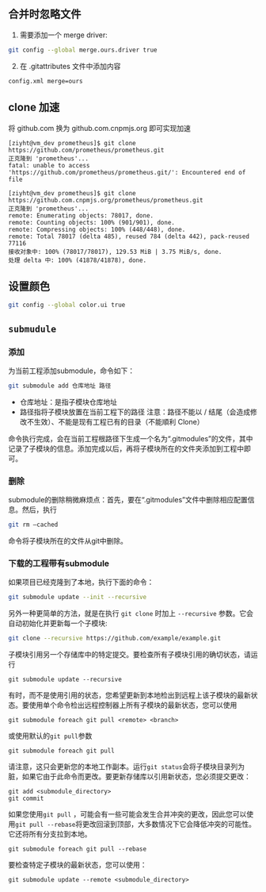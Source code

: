 ## 合并时忽略文件

1. 需要添加一个 merge driver:

```sh
git config --global merge.ours.driver true
```

2. 在 .gitattributes 文件中添加内容

```
config.xml merge=ours
```



## clone 加速

将 github.com 换为 github.com.cnpmjs.org 即可实现加速

```
[ziyht@vm_dev prometheus]$ git clone https://github.com/prometheus/prometheus.git
正克隆到 'prometheus'...
fatal: unable to access 'https://github.com/prometheus/prometheus.git/': Encountered end of file

[ziyht@vm_dev prometheus]$ git clone https://github.com.cnpmjs.org/prometheus/prometheus.git
正克隆到 'prometheus'...
remote: Enumerating objects: 78017, done.
remote: Counting objects: 100% (901/901), done.
remote: Compressing objects: 100% (448/448), done.
remote: Total 78017 (delta 485), reused 784 (delta 442), pack-reused 77116
接收对象中: 100% (78017/78017), 129.53 MiB | 3.75 MiB/s, done.
处理 delta 中: 100% (41878/41878), done.
```



## 设置颜色

```sh
git config --global color.ui true
```



## `submudule`

### **添加**

为当前工程添加submodule，命令如下：

```sh
git submodule add 仓库地址 路径
```

* 仓库地址：是指子模块仓库地址
* 路径指将子模块放置在当前工程下的路径    注意：路径不能以 / 结尾（会造成修改不生效）、不能是现有工程已有的目录（不能順利 Clone）

命令执行完成，会在当前工程根路径下生成一个名为“.gitmodules”的文件，其中记录了子模块的信息。添加完成以后，再将子模块所在的文件夹添加到工程中即可。

### **删除**

submodule的删除稍微麻烦点：首先，要在“.gitmodules”文件中删除相应配置信息。然后，执行

```sh
git rm –cached
```

命令将子模块所在的文件从git中删除。

### **下载的工程带有submodule**

如果项目已经克隆到了本地，执行下面的命令：

```sh
git submodule update --init --recursive
```

另外一种更简单的方法，就是在执行 `git clone` 时加上 `--recursive` 参数。它会自动初始化并更新每一个子模块:

```sh
git clone --recursive https://github.com/example/example.git
```

子模块引用另一个存储库中的特定提交。要检查所有子模块引用的确切状态，请运行

```
git submodule update --recursive
```

有时，而不是使用引用的状态，您希望更新到本地检出到远程上该子模块的最新状态。要使用单个命令检出远程控制器上所有子模块的最新状态，您可以使用

```
git submodule foreach git pull <remote> <branch>
```

或使用默认的`git pull`参数

```
git submodule foreach git pull
```

请注意，这只会更新您的本地工作副本。运行`git status`会将子模块目录列为脏，如果它由于此命令而更改。要更新存储库以引用新状态，您必须提交更改：

```
git add <submodule_directory>
git commit
```

如果您使用`git pull` ，可能会有一些可能会发生合并冲突的更改，因此您可以使用`git pull --rebase`将更改回滚到顶部，大多数情况下它会降低冲突的可能性。它还将所有分支拉到本地。

```
git submodule foreach git pull --rebase
```

要检查特定子模块的最新状态，您可以使用：

```
git submodule update --remote <submodule_directory>
```

